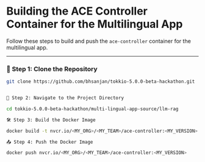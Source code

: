 # Building the ACE Controller Container for the Multilingual App

Follow these steps to build and push the `ace-controller` container for the multilingual app.

---

### 🚀 Step 1: Clone the Repository

```bash
git clone https://github.com/bhsanjan/tokkio-5.0.0-beta-hackathon.git


📂 Step 2: Navigate to the Project Directory

cd tokkio-5.0.0-beta-hackathon/multi-lingual-app-source/llm-rag

🛠️ Step 3: Build the Docker Image

docker build -t nvcr.io/<MY_ORG>/<MY_TEAM>/ace-controller:<MY_VERSION> .

📤 Step 4: Push the Docker Image

docker push nvcr.io/<MY_ORG>/<MY_TEAM>/ace-controller:<MY_VERSION>
